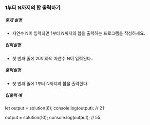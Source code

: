### 1부터 N까지의 합 출력하기

##### 문제 설명

- 자연수 N이 입력되면 1부터 N까지의 합을 출력하는 프로그램을 작성하세요.

##### 입력설명

- 첫 번째 줄에 20이하의 자연수 N이 입력된다..

##### 출력설명

- 첫 번째 줄에 1부터 N까지의 합을 출력한다.

##### 입출력 예

let output = solution(6);
console.log(output); // 21

output = solution(10);
console.log(output); // 55
